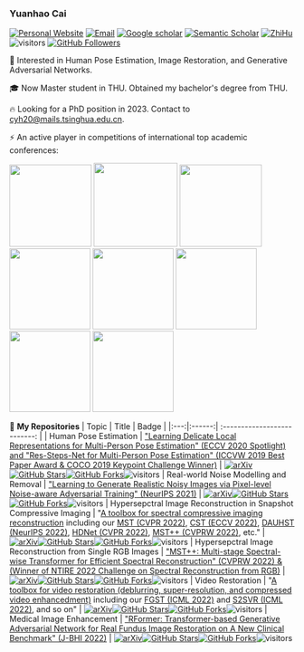 ### Yuanhao Cai     
[![Personal Website](https://img.shields.io/badge/Web-YuanhaoCai-green)](https://caiyuanhao1998.github.io) [![Email](https://img.shields.io/badge/-cyh20@mails.tsinghua.edu.cn-yellowgreen?style=flat-square&labelColor=grey&logo=Gmail&logoColor=white&link=mailto:cyh20@mails.tsinghua.edu.cn)](mailto:cyh20@mails.tsinghua.edu.cn) [![Google scholar](https://img.shields.io/badge/Google-Scholar-yellow)](https://scholar.google.com.hk/citations?hl=zh-CN&user=3YozQwcAAAAJ&view_op=list_works&alert_preview_top_rm=2&gmla=AJsN-F6qHpxLkFzMFeel7Yz9yoVhRAQujFgWpKSqtm012OruJD3sjja4Ia40NxFTxZHVTsdP1vursIsy5_UjPbFnx91rpfkt_iFUdrcfY6VxZR00d4BtpLmrfeWpF6BASHbBQfAwJ9D9) [![Semantic Scholar](https://img.shields.io/badge/Semantic-Scholar-yellow)](https://www.semanticscholar.org/author/Yuanhao-Cai/35362052) [![ZhiHu](https://img.shields.io/badge/ZhiHu-知乎-orange)](https://www.zhihu.com/people/cyh-28-29) ![visitors](https://visitor-badge.glitch.me/badge?page_id=caiyuanhao1998/caiyuanhao1998) [![GitHub Followers](https://img.shields.io/github/followers/caiyuanhao1998?style=social)](https://github.com/caiyuanhao1998)

:rocket: Interested in Human Pose Estimation, Image Restoration, and Generative Adversarial Networks.


:mortar_board: Now Master student in THU. Obtained my bachelor's degree from THU.


:fire: Looking for a PhD position in 2023. Contact to cyh20@mails.tsinghua.edu.cn.

⚡ An active player in competitions of international top academic conferences:

<img src="https://github.com/caiyuanhao1998/RSN/blob/master/figures/2019_winner.png" height="145px"/> <img src="https://github.com/caiyuanhao1998/RSN/blob/master/figures/2019_best_paper.png" height="148px"/> <img src="https://github.com/caiyuanhao1998/RSN/blob/master/figures/2020_winner.png" height="145px"/> <img src="https://github.com/caiyuanhao1998/MST/blob/main/figure/ntire.png" height="143px"/>  <img src="https://github.com/caiyuanhao1998/MST/blob/main/figure/robocup_1.png" height="143px"/> <img src="https://github.com/caiyuanhao1998/MST/blob/main/figure/robocup_2.png" height="143px"/> <img src="https://github.com/caiyuanhao1998/MST/blob/main/figure/robocup_3.png" height="143px"/>  <img src="https://github.com/caiyuanhao1998/MST/blob/main/figure/robocup_cyh.png" height="143px"/>

🌱 **My Repositories**
|   Topic   |     Title     |    Badge  |
|:---:|:------:|             :--------------------------:                     |
|  Human Pose Estimation   |   ["Learning Delicate Local Representations for Multi-Person Pose Estimation" (ECCV 2020 Spotlight) and "Res-Steps-Net for Multi-Person Pose Estimation" (ICCVW 2019 Best Paper Award & COCO 2019 Keypoint Challenge Winner)](https://github.com/caiyuanhao1998/RSN)   |   [![arXiv](https://img.shields.io/badge/arXiv-Paper-<COLOR>.svg)](https://arxiv.org/abs/2003.04030)[![GitHub Stars](https://img.shields.io/github/stars/caiyuanhao1998/RSN?style=social)](https://github.com/caiyuanhao1998/RSN)[![GitHub Forks](https://img.shields.io/github/forks/caiyuanhao1998/RSN?style=social)](https://github.com/caiyuanhao1998/RSN)![visitors](https://visitor-badge.glitch.me/badge?page_id=caiyuanhao1998/RSN)
|  Real-world Noise Modelling and Removal   |   ["Learning to Generate Realistic Noisy Images via Pixel-level Noise-aware Adversarial Training" (NeurIPS 2021)](https://github.com/caiyuanhao1998/PNGAN)   |   [![arXiv](https://img.shields.io/badge/arXiv-Paper-<COLOR>.svg)](https://proceedings.neurips.cc/paper/2021/hash/1a5b1e4daae265b790965a275b53ae50-Abstract.html)[![GitHub Stars](https://img.shields.io/github/stars/caiyuanhao1998/PNGAN?style=social)](https://github.com/caiyuanhao1998/PNGAN)[![GitHub Forks](https://img.shields.io/github/forks/caiyuanhao1998/PNGAN?style=social)](https://github.com/caiyuanhao1998/PNGAN)![visitors](https://visitor-badge.glitch.me/badge?page_id=caiyuanhao1998/PNGAN)
|  Hypersepctral Image Reconstruction in Snapshot Compressive Imaging   |   "[A toolbox for spectral compressive imaging reconstruction](https://github.com/caiyuanhao1998/MST) including our [MST (CVPR 2022)](https://github.com/caiyuanhao1998/MST), [CST (ECCV 2022)](https://arxiv.org/abs/2203.04845), [DAUHST (NeurIPS 2022)](https://arxiv.org/abs/2205.10102), [HDNet (CVPR 2022)](https://arxiv.org/abs/2203.02149), [MST++ (CVPRW 2022)](https://arxiv.org/abs/2111.07910), etc."    |   [![arXiv](https://img.shields.io/badge/arXiv-Paper-<COLOR>.svg)](https://arxiv.org/abs/2111.07910)[![GitHub Stars](https://img.shields.io/github/stars/caiyuanhao1998/MST?style=social)](https://github.com/caiyuanhao1998/MST)[![GitHub Forks](https://img.shields.io/github/forks/caiyuanhao1998/MST?style=social)](https://github.com/caiyuanhao1998/MST)![visitors](https://visitor-badge.glitch.me/badge?page_id=caiyuanhao1998/MST)
|  Hypersepctral Image Reconstruction from Single RGB Images   |   ["MST++: Multi-stage Spectral-wise Transformer for Efficient Spectral Reconstruction" (CVPRW 2022) & (Winner of NTIRE 2022 Challenge on Spectral Reconstruction from RGB)](https://github.com/caiyuanhao1998/MST-plus-plus)   |   [![arXiv](https://img.shields.io/badge/arXiv-Paper-<COLOR>.svg)](https://arxiv.org/abs/2204.07908)[![GitHub Stars](https://img.shields.io/github/stars/caiyuanhao1998/MST-plus-plus?style=social)](https://github.com/caiyuanhao1998/MST-plus-plus)[![GitHub Forks](https://img.shields.io/github/forks/caiyuanhao1998/MST-plus-plus?style=social)](https://github.com/caiyuanhao1998/MST-plus-plus)![visitors](https://visitor-badge.glitch.me/badge?page_id=caiyuanhao1998/MST-plus-plus)
|  Video Restoration   |   "[A toolbox for video restoration (deblurring, super-resolution, and compressed video enhancedment)](https://github.com/linjing7/VR-Baseline) including our [FGST (ICML 2022)](https://arxiv.org/abs/2201.01893) and [S2SVR (ICML 2022)](https://arxiv.org/abs/2205.10195), and so on"    |   [![arXiv](https://img.shields.io/badge/arXiv-Paper-<COLOR>.svg)](https://arxiv.org/abs/2201.01893)[![GitHub Stars](https://img.shields.io/github/stars/linjing7/VR-Baseline?style=social)](https://github.com/linjing7/VR-Baseline)[![GitHub Forks](https://img.shields.io/github/forks/linjing7/VR-Baseline?style=social)](https://github.com/linjing7/VR-Baseline)![visitors](https://visitor-badge.glitch.me/badge?page_id=linjing7/VR-Baseline)
|  Medical Image Enhancement   |   ["RFormer: Transformer-based Generative Adversarial Network for Real Fundus Image Restoration on A New Clinical Benchmark" (J-BHI 2022)](https://github.com/dengzhuo-AI/Real-Fundus)    |   [![arXiv](https://img.shields.io/badge/arXiv-Paper-<COLOR>.svg)](https://arxiv.org/abs/2201.00466)[![GitHub Stars](https://img.shields.io/github/stars/dengzhuo-AI/Real-Fundus?style=social)](https://github.com/dengzhuo-AI/Real-Fundus)[![GitHub Forks](https://img.shields.io/github/forks/dengzhuo-AI/Real-Fundus?style=social)](https://github.com/dengzhuo-AI/Real-Fundus)![visitors](https://visitor-badge.glitch.me/badge?page_id=dengzhuo-AI/Real-Fundus)

